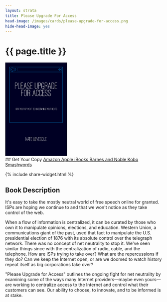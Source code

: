 ```yaml
---
layout: strata
title: Please Upgrade For Access
head-image: /images/cards/please-upgrade-for-access.png
hide-head-image: yes
---
```


# {{ page.title }}

<img src="/images/covers/please-upgrade-for-access.png" height="300px">
<br />
## Get Your Copy
<a class="button special" target="_blank" href="https://www.amazon.com/dp/B073WY96Q1" rel="noopener">
    Amazon
</a>
<a class="button special" target="_blank" href="https://itunes.apple.com/us/book/please-upgrade-for-access/id1259030223?mt=11" rel="noopener">
    Apple iBooks
</a>
<a class="button special" target="_blank" href="https://www.barnesandnoble.com/w/please-upgrade-for-access-nate-levesque/1126745637" rel="noopener">
    Barnes and Noble
</a>
<a class="button special" target="_blank" href="https://www.kobo.com/us/en/ebook/please-upgrade-for-access" rel="noopener">
    Kobo
</a>
<a class="button special" target="_blank" href="https://www.smashwords.com/books/view/735926" rel="noopener">
    Smashwords
</a>

{% include share-widget.html %}

## Book Description
It's easy to take the mostly neutral world of free speech online for granted. ISPs are hoping we continue to and that we won't notice as they take control of the web.

When a flow of information is centralized, it can be curated by those who own it to manipulate opinions, elections, and education. Western Union, a communications giant of the past, used that fact to manipulate the U.S. presidential election of 1876 with its absolute control over the telegraph network. There was no concept of net neutrality to stop it. We've seen similar things since with the centralization of radio, cable, and the telephone. How are ISPs trying to take over? What are the repercussions if they do? Can we keep the Internet open, or are we doomed to watch history repeat itself as big corporations take over?

"Please Upgrade for Access" outlines the ongoing fight for net neutrality by examining some of the ways many Internet providers—maybe even yours—are working to centralize access to the Internet and control what their customers can see. Our ability to choose, to innovate, and to be informed is at stake.
